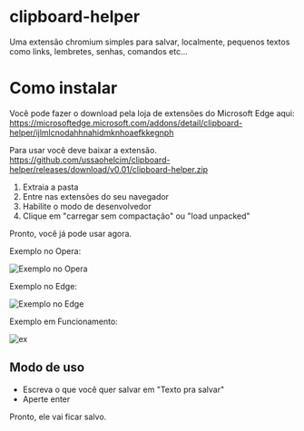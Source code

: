 # clipboard-helper
Uma extensão chromium simples para salvar, localmente, pequenos textos como links, lembretes, senhas, comandos etc...

# Como instalar

Você pode fazer o download pela loja de extensões do Microsoft Edge aqui: https://microsoftedge.microsoft.com/addons/detail/clipboard-helper/ijlmlcnodahhnahidmknhoaefkkegnph

Para usar você deve baixar a extensão.
https://github.com/ussaohelcim/clipboard-helper/releases/download/v0.01/clipboard-helper.zip
1. Extraia a pasta
2. Entre nas extensões do seu navegador
3. Habilite o modo de desenvolvedor
4. Clique em "carregar sem compactação" ou "load unpacked"

Pronto, você já pode usar agora.

Exemplo no Opera:

![Exemplo no Opera](https://cdn.discordapp.com/attachments/639557473262370850/843593359812460574/unknown.png)

Exemplo no Edge:

![Exemplo no Edge](https://cdn.discordapp.com/attachments/639557473262370850/843593428113948693/unknown.png)

Exemplo em Funcionamento:

![ex](https://cdn.discordapp.com/attachments/639557473262370850/843594058131439626/unknown.png)

## Modo de uso
- Escreva o que você quer salvar em "Texto pra salvar"
- Aperte enter

Pronto, ele vai ficar salvo.
